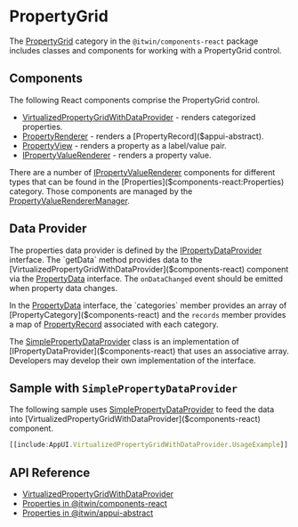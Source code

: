 # PropertyGrid

The [PropertyGrid]($components-react:PropertyGrid) category in the `@itwin/components-react` package includes
classes and components for working with a PropertyGrid control.

## Components

The following React components comprise the PropertyGrid control.

- [VirtualizedPropertyGridWithDataProvider]($components-react) - renders categorized properties.
- [PropertyRenderer]($components-react) - renders a [PropertyRecord]($appui-abstract).
- [PropertyView]($components-react) - renders a property as a label/value pair.
- [IPropertyValueRenderer]($components-react) - renders a property value.

There are a number of [IPropertyValueRenderer]($components-react) components for different types that can be found
in the [Properties]($components-react:Properties) category. Those components are managed by the [PropertyValueRendererManager]($components-react).

## Data Provider

The properties data provider is defined by the [IPropertyDataProvider]($components-react) interface.
The `getData` method provides data to the [VirtualizedPropertyGridWithDataProvider]($components-react) component via the
[PropertyData]($components-react) interface. The `onDataChanged` event should be emitted when property
data changes.

In the [PropertyData]($components-react) interface, the `categories` member provides an array of [PropertyCategory]($components-react) and the
`records` member provides a map of [PropertyRecord]($appui-abstract) associated with each category.

The [SimplePropertyDataProvider]($components-react) class is an implementation of [IPropertyDataProvider]($components-react) that uses an
associative array. Developers may develop their own implementation of the interface.

## Sample with `SimplePropertyDataProvider`

The following sample uses [SimplePropertyDataProvider]($components-react) to feed the data into
[VirtualizedPropertyGridWithDataProvider]($components-react) component.

```ts
[[include:AppUI.VirtualizedPropertyGridWithDataProvider.UsageExample]]
```

## API Reference

- [VirtualizedPropertyGridWithDataProvider]($components-react)
- [Properties in @itwin/components-react]($components-react:Properties)
- [Properties in @itwin/appui-abstract]($appui-abstract:Properties)

